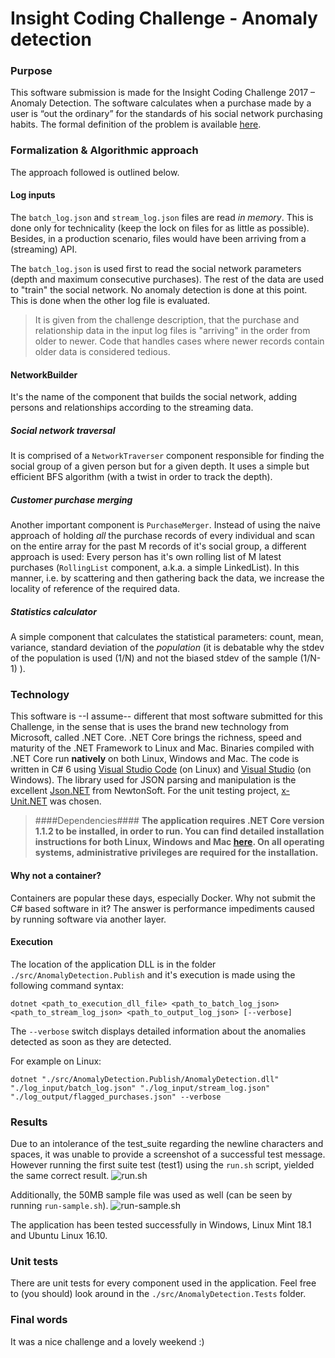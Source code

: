 Insight Coding Challenge - Anomaly detection
===============

### Purpose

This software submission is made for the Insight Coding Challenge 2017 – Anomaly Detection. The software calculates when a purchase made by a user is “out the ordinary” for the standards of his social network purchasing habits. 
The formal definition of the problem is available [here](https://github.com/InsightDataScience/anomaly_detection/blob/master/README.md).


### Formalization & Algorithmic approach
The approach followed is outlined below.

#### Log inputs
The `batch_log.json` and `stream_log.json` files are read *in memory*. This is done only for technicality (keep the lock on files for as little as possible). Besides, in a production scenario, files would have been arriving from a (streaming) API.

 The `batch_log.json` is used first to read the social network parameters (depth and maximum consecutive purchases). The rest of the data are used to "train" the social network. No anomaly detection is done at this point. This is done when the other log file is evaluated.

>It is given from the challenge description, that the purchase and relationship data in the input log files is "arriving" in the order from older to newer. Code that handles cases where newer records contain older data is considered tedious.

#### NetworkBuilder
It's the name of the component that builds the social network, adding persons and relationships according to the streaming data.

##### Social network traversal
It is comprised of a `NetworkTraverser` component responsible for finding the social group of a given person but for a given depth. It uses a simple but efficient BFS algorithm (with a twist in order to track the depth).

##### Customer purchase merging
Another important component is `PurchaseMerger`. Instead of using the naive approach of holding *all* the purchase records of every individual and scan on the entire array for the past M records of it's social group, a different approach is used:  Every person has it's own rolling list of M latest purchases (`RollingList` component, a.k.a. a simple LinkedList). In this manner, i.e. by scattering and then gathering back the data, we increase the locality of reference of the required data.

##### Statistics calculator
A simple component that calculates the statistical parameters: count, mean, variance, standard deviation of the *population* (it is debatable why the stdev of the population is used (1/N) and not the biased stdev of the sample (1/N-1) ).


### Technology
This software is --I assume-- different that most software submitted for this Challenge, in the sense that is uses the brand new technology from Microsoft, called .NET Core. 
.NET Core brings the richness, speed and maturity of the .NET Framework to Linux and Mac. Binaries compiled with .NET Core run **natively** on both Linux, Windows and Mac.
The code is written in C# 6 using [Visual Studio Code](https://code.visualstudio.com/) (on Linux) and [Visual Studio](https://www.visualstudio.com/) (on Windows).
The library used for JSON parsing and manipulation is the excellent [Json.NET](http://www.newtonsoft.com/json) from NewtonSoft.
For the unit testing project, [x-Unit.NET](https://xunit.github.io/) was chosen.
>####Dependencies####
>**The application requires .NET Core version 1.1.2 to be installed, in order to run. You can find detailed installation instructions for both Linux, Windows and Mac [here](https://www.microsoft.com/net/core#linuxubuntu). On all operating systems, administrative privileges are required for the installation.**


#### Why not a container?
Containers are popular these days, especially Docker. Why not submit the C# based software in it? The answer is performance impediments caused by running software via another layer.



#### Execution
The location of the application DLL is in the folder
`./src/AnomalyDetection.Publish` and it's execution is made using the following command syntax:

    dotnet <path_to_execution_dll_file> <path_to_batch_log_json> <path_to_stream_log_json> <path_to_output_log_json> [--verbose]

The `--verbose` switch displays detailed information about the  anomalies detected as soon as they are detected.

For example on Linux:

    dotnet "./src/AnomalyDetection.Publish/AnomalyDetection.dll" "./log_input/batch_log.json" "./log_input/stream_log.json" "./log_output/flagged_purchases.json" --verbose 


### Results
Due to an intolerance of the test_suite regarding the newline characters and spaces, it was unable to provide a screenshot of a successful test message. 
However running the first suite test (test1) using the `run.sh` script, yielded the same correct result.
![run.sh](http://i66.tinypic.com/2mrgktu.png)

Additionally, the 50MB sample file was used as well (can be seen by running `run-sample.sh`).
![run-sample.sh](http://i65.tinypic.com/15qp1e0.png)

The application has been tested successfully in Windows, Linux Mint 18.1 and Ubuntu Linux 16.10.

### Unit tests
There are unit tests for every component used in the application. Feel free to (you should) look around in the `./src/AnomalyDetection.Tests` folder.

### Final words
It was a nice challenge and a lovely weekend :)
